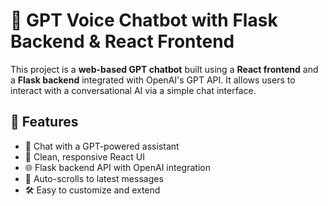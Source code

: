 # 🤖 GPT Voice Chatbot with Flask Backend & React Frontend

This project is a **web-based GPT chatbot** built using a **React frontend** and a **Flask backend** integrated with OpenAI's GPT API. It allows users to interact with a conversational AI via a simple chat interface.

## 🚀 Features

- 💬 Chat with a GPT-powered assistant
- 📄 Clean, responsive React UI
- 🌐 Flask backend API with OpenAI integration
- 🔁 Auto-scrolls to latest messages
- 🛠️ Easy to customize and extend

